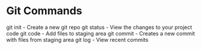 
# Git Commands

git init - Create a new git repo
git status - View the changes to your project code
git code - Add files to staging area
git commit - Creates a new commit with files from staging area
git log - View recent commits
